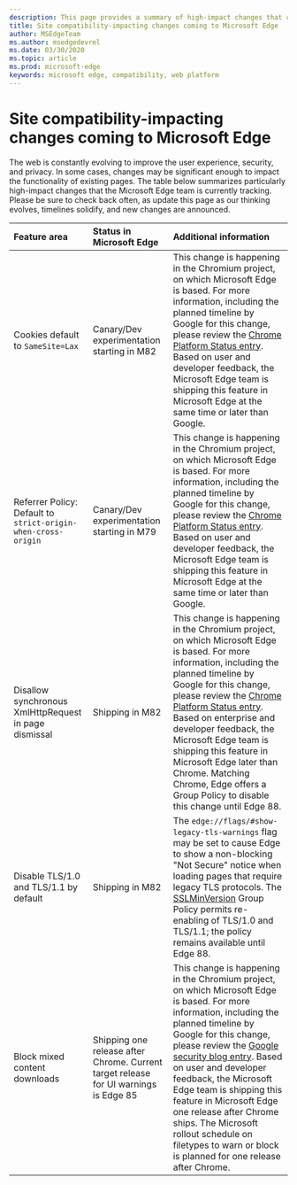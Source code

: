 ```yaml
---
description: This page provides a summary of high-impact changes that could impact site compatibility
title: Site compatibility-impacting changes coming to Microsoft Edge
author: MSEdgeTeam
ms.author: msedgedevrel
ms.date: 03/30/2020
ms.topic: article
ms.prod: microsoft-edge
keywords: microsoft edge, compatibility, web platform
---
```


# Site compatibility-impacting changes coming to Microsoft Edge  

The web is constantly evolving to improve the user experience, security, and privacy.  In some cases, changes may be significant enough to impact the functionality of existing pages.  The table below summarizes particularly high-impact changes that the Microsoft Edge team is currently tracking.  Please be sure to check back often, as update this page as our thinking evolves, timelines solidify, and new changes are announced.  

| Feature area | Status in Microsoft Edge | Additional information |  
|:--- |:--- |:--- |  
| Cookies default to `SameSite=Lax` | Canary/Dev experimentation starting in M82 | This change is happening in the Chromium project, on which Microsoft Edge is based.  For more information, including the planned timeline by Google for this change, please review the [Chrome Platform Status entry][ChromePlatformStatus5088147346030592].  Based on user and developer feedback, the Microsoft Edge team is shipping this feature in Microsoft Edge at the same time or later than Google.  |  
| Referrer Policy: Default to `strict-origin-when-cross-origin` | Canary/Dev experimentation starting in M79 | This change is happening in the Chromium project, on which Microsoft Edge is based.  For more information, including the planned timeline by Google for this change, please review the [Chrome Platform Status entry][ChromePlatformStatus6251880185331712].  Based on user and developer feedback, the Microsoft Edge team is shipping this feature in Microsoft Edge at the same time or later than Google.  |  
| Disallow synchronous XmlHttpRequest in page dismissal | Shipping in M82 | This change is happening in the Chromium project, on which Microsoft Edge is based.  For more information, including the planned timeline by Google for this change, please review the [Chrome Platform Status entry][ChromePlatformStatus4664843055398912].  Based on enterprise and developer feedback, the Microsoft Edge team is shipping this feature in Microsoft Edge later than Chrome.  Matching Chrome, Edge offers a Group Policy to disable this change until Edge 88.  |  
| Disable TLS/1.0 and TLS/1.1 by default | Shipping in M82 | The `edge://flags/#show-legacy-tls-warnings` flag may be set to cause Edge to show a non-blocking "Not Secure" notice when loading pages that require legacy TLS protocols.  The [SSLMinVersion][DeployedEdgePoliciesSSLMinVersion] Group Policy permits re-enabling of TLS/1.0 and TLS/1.1; the policy remains available until Edge 88.  | 
| Block mixed content downloads | Shipping one release after Chrome.  Current target release for UI warnings is Edge 85 | This change is happening in the Chromium project, on which Microsoft Edge is based.  For more information, including the planned timeline by Google for this change, please review the [Google security blog entry][GoogleBlogSecurity20200206].  Based on user and developer feedback, the Microsoft Edge team is shipping this feature in Microsoft Edge one release after Chrome ships.  The Microsoft rollout schedule on filetypes to warn or block is planned for one release after Chrome. | 

<!-- image links -->  

<!-- links -->  

[DeployedEdgePoliciesSSLMinVersion]: /deployedge/microsoft-edge-policies#sslversionmin "SSLVersionMin - Microsoft Edge - Policies"  

[ChromePlatformStatus5088147346030592]: https://www.chromestatus.com/feature/5088147346030592 "Cookies default to SameSite=Lax - Chrome Platform Status"  
[ChromePlatformStatus6251880185331712]: https://www.chromestatus.com/feature/6251880185331712 "Referrer Policy: Default to strict-origin-when-cross-origin - Chrome Platform Status"  
[ChromePlatformStatus4664843055398912]: https://www.chromestatus.com/feature/4664843055398912 "Disallow sync XHR in page dismissal JavaScript - Chrome Platform Status"  

[GoogleBlogSecurity20200206]: https://security.googleblog.com/2020/02/protecting-users-from-insecure_6.html "Protecting users from insecure downloads in Google Chrome - Google Online Security Blog"  
